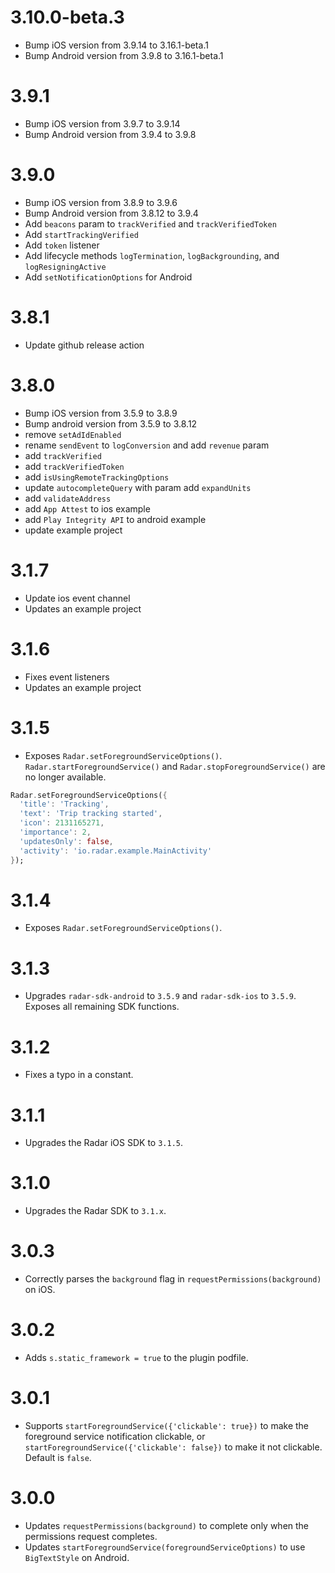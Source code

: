 # 3.10.0-beta.3

- Bump iOS version from 3.9.14 to 3.16.1-beta.1
- Bump Android version from 3.9.8 to 3.16.1-beta.1

# 3.9.1

- Bump iOS version from 3.9.7 to 3.9.14
- Bump Android version from 3.9.4 to 3.9.8

# 3.9.0

- Bump iOS version from 3.8.9 to 3.9.6
- Bump Android version from 3.8.12 to 3.9.4
- Add `beacons` param to `trackVerified` and `trackVerifiedToken`
- Add `startTrackingVerified`
- Add `token` listener
- Add lifecycle methods `logTermination`, `logBackgrounding`, and `logResigningActive`
- Add `setNotificationOptions` for Android

# 3.8.1

- Update github release action

# 3.8.0

- Bump iOS version from 3.5.9 to 3.8.9
- Bump android version from 3.5.9 to 3.8.12
- remove `setAdIdEnabled`
- rename `sendEvent` to `logConversion` and add `revenue` param
- add `trackVerified`
- add `trackVerifiedToken`
- add `isUsingRemoteTrackingOptions`
- update `autocompleteQuery` with param add `expandUnits`
- add `validateAddress`
- add `App Attest` to ios example
- add `Play Integrity API` to android example
- update example project

# 3.1.7

- Update ios event channel
- Updates an example project

# 3.1.6

- Fixes event listeners
- Updates an example project
  
# 3.1.5

- Exposes `Radar.setForegroundServiceOptions()`. `Radar.startForegroundService()` and `Radar.stopForegroundService()` are no longer available.

```dart
Radar.setForegroundServiceOptions({
  'title': 'Tracking',
  'text': 'Trip tracking started',
  'icon': 2131165271,
  'importance': 2,
  'updatesOnly': false,
  'activity': 'io.radar.example.MainActivity'
});
```

# 3.1.4

- Exposes `Radar.setForegroundServiceOptions()`.

# 3.1.3

- Upgrades `radar-sdk-android` to `3.5.9` and `radar-sdk-ios` to `3.5.9`. Exposes all remaining SDK functions.

# 3.1.2

- Fixes a typo in a constant.

# 3.1.1

- Upgrades the Radar iOS SDK to `3.1.5`.

# 3.1.0

- Upgrades the Radar SDK to `3.1.x`.

# 3.0.3

- Correctly parses the `background` flag in `requestPermissions(background)` on iOS.

# 3.0.2

- Adds `s.static_framework = true` to the plugin podfile.

# 3.0.1

- Supports `startForegroundService({'clickable': true})` to make the foreground service notification clickable, or `startForegroundService({'clickable': false})` to make it not clickable. Default is `false`.

# 3.0.0

- Updates `requestPermissions(background)` to complete only when the permissions request completes.
- Updates `startForegroundService(foregroundServiceOptions)` to use `BigTextStyle` on Android.
